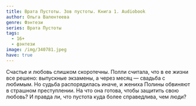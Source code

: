 ```yaml
---
title: Врата Пустоты. Зов пустоты. Книга 1. Audiobook
author: Ольга Валентеева
genre: Фэнтези
series: Врата Пустоты
tags:
  - 16+
  - фэнтези
image: /img/340781.jpeg
have: true
---
```

Счастье и любовь слишком скоротечны. Полли считала, что в ее жизни все решено: выпускные экзамены, а через месяц — свадьба с любимым. Но судьба распорядилась иначе, и жениха Полины обвиняют в страшном преступлении. На что она готова, чтобы защитить свою любовь? И правда ли, что пустота куда более справедлива, чем люди?